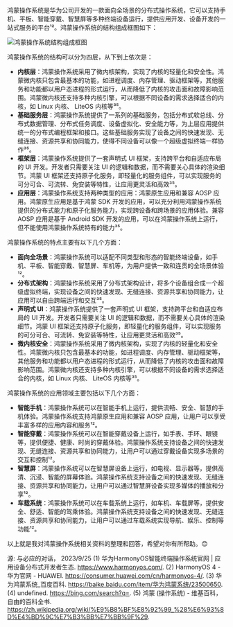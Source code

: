 鸿蒙操作系统是华为公司开发的一款面向全场景的分布式操作系统，它可以支持手机、平板、智能穿戴、智慧屏等多种终端设备运行，提供应用开发、设备开发的一站式服务的平台¹²。鸿蒙操作系统的结构组成框图如下：

![鸿蒙操作系统结构组成框图](#graphic_art("鸿蒙操作系统结构组成框图"))

鸿蒙操作系统的结构可以分为四层，从下到上依次是：

- **内核层**：鸿蒙操作系统采用了微内核架构，实现了内核的轻量化和安全性。鸿蒙微内核只包含最基本的功能，如进程调度、内存管理、驱动框架等，其他服务和功能都以用户态进程的形式运行，从而降低了内核的攻击面和故障影响范围。鸿蒙微内核还支持多种内核引擎，可以根据不同设备的需求选择适合的内核，如 Linux 内核、 LiteOS 内核等³⁵。
- **基础服务层**：鸿蒙操作系统提供了一系列的基础服务，包括分布式软总线、分布式数据管理、分布式任务调度、设备虚拟化、安全能力等，为上层应用提供统一的分布式编程框架和接口。这些基础服务实现了设备之间的快速发现、无缝连接、资源共享和协同能力，使得不同设备可以像一个超级虚拟终端一样协作³⁵。
- **框架层**：鸿蒙操作系统提供了一套声明式 UI 框架，支持跨平台和自适应布局的 UI 开发。开发者只需要关注 UI 的逻辑和数据，而不需要关心具体的渲染细节。鸿蒙 UI 框架还支持原子化服务，即轻量化的服务组件，可以实现服务的可分可合、可流转、免安装等特性，让应用更灵活和高效³⁵。
- **应用层**：鸿蒙操作系统支持两种类型的应用：鸿蒙原生应用和兼容 AOSP 应用。鸿蒙原生应用是基于鸿蒙 SDK 开发的应用，可以充分利用鸿蒙操作系统提供的分布式能力和原子化服务能力，实现跨设备和跨场景的应用体验。兼容 AOSP 应用是基于 Android SDK 开发的应用，可以在鸿蒙操作系统上运行，但不能使用鸿蒙操作系统特有的能力³⁵。

鸿蒙操作系统的特点主要有以下几个方面：

- **面向全场景**：鸿蒙操作系统可以适配不同类型和形态的智能终端设备，如手机、平板、智能穿戴、智慧屏、车机等，为用户提供一致和连贯的全场景体验¹²。
- **分布式架构**：鸿蒙操作系统采用了分布式架构设计，将多个设备组合成一个超级虚拟终端，实现设备之间的快速发现、无缝连接、资源共享和协同能力，让应用可以自由跨端运行和交互³⁵。
- **声明式 UI**：鸿蒙操作系统提供了一套声明式 UI 框架，支持跨平台和自适应布局的 UI 开发。开发者只需要关注 UI 的逻辑和数据，而不需要关心具体的渲染细节。鸿蒙 UI 框架还支持原子化服务，即轻量化的服务组件，可以实现服务的可分可合、可流转、免安装等特性，让应用更灵活和高效³⁵。
- **微内核安全**：鸿蒙操作系统采用了微内核架构，实现了内核的轻量化和安全性。鸿蒙微内核只包含最基本的功能，如进程调度、内存管理、驱动框架等，其他服务和功能都以用户态进程的形式运行，从而降低了内核的攻击面和故障影响范围。鸿蒙微内核还支持多种内核引擎，可以根据不同设备的需求选择适合的内核，如 Linux 内核、 LiteOS 内核等³⁵。

鸿蒙操作系统的应用领域主要包括以下几个方面：

- **智能手机**：鸿蒙操作系统可以在智能手机上运行，提供流畅、安全、智慧的手机体验。鸿蒙操作系统支持鸿蒙原生应用和兼容 AOSP 应用，让用户可以享受丰富多样的应用内容和服务¹²。
- **智能穿戴**：鸿蒙操作系统可以在智能穿戴设备上运行，如手表、手环、眼镜等，提供便捷、健康、时尚的穿戴体验。鸿蒙操作系统支持设备之间的快速发现、无缝连接、资源共享和协同能力，让用户可以通过穿戴设备实现多场景的交互和控制¹²。
- **智慧屏**：鸿蒙操作系统可以在智慧屏设备上运行，如电视、显示器等，提供高清、沉浸、智能的屏幕体验。鸿蒙操作系统支持设备之间的快速发现、无缝连接、资源共享和协同能力，让用户可以通过智慧屏设备实现多媒体的播放和分享¹²。
- **车载系统**：鸿蒙操作系统可以在车载系统上运行，如车机、车载屏等，提供安全、舒适、智能的驾乘体验。鸿蒙操作系统支持设备之间的快速发现、无缝连接、资源共享和协同能力，让用户可以通过车载系统实现导航、娱乐、控制等功能¹²。

以上就是我对鸿蒙操作系统相关资料的整理和回答，希望对你有所帮助。😊

源: 与必应的对话， 2023/9/25
(1) 华为HarmonyOS智能终端操作系统官网 | 应用设备分布式开发者生态. https://www.harmonyos.com/.
(2) HarmonyOS 4 - 华为官网 - HUAWEI. https://consumer.huawei.com/cn/harmonyos-4/.
(3) 华为鸿蒙系统_百度百科. https://baike.baidu.com/item/华为鸿蒙系统/23500650.
(4) undefined. https://bing.com/search?q=.
(5) 鸿蒙 (操作系统) - 维基百科，自由的百科全书. https://zh.wikipedia.org/wiki/%E9%B8%BF%E8%92%99_%28%E6%93%8D%E4%BD%9C%E7%B3%BB%E7%BB%9F%29.
